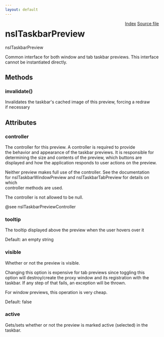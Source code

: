 ```yaml
---
layout: default
---
```

<div class='links' style='float:right'><a href="../index.html">Index</a>
<a href="http://dxr.mozilla.org/mozilla-central/source/widget/nsITaskbarPreview.idl">Source file</a>
</div>

# nsITaskbarPreview #
  
nsITaskbarPreview  
  
Common interface for both window and tab taskbar previews. This interface  
cannot be instantiated directly.  
  
  

## Methods ##

### invalidate() ###
  
Invalidates the taskbar's cached image of this preview, forcing a redraw  
if necessary  
  

## Attributes ##

### controller ###
  
The controller for this preview. A controller is required to provide  
the behavior and appearance of the taskbar previews. It is responsible for  
determining the size and contents of the preview, which buttons are  
displayed and how the application responds to user actions on the preview.  
  
Neither preview makes full use of the controller. See the documentation  
for nsITaskbarWindowPreview and nsITaskbarTabPreview for details on which  
controller methods are used.  
  
The controller is not allowed to be null.  
  
@see nsITaskbarPreviewController  
  

### tooltip ###
  
The tooltip displayed above the preview when the user hovers over it  
  
Default: an empty string  
  

### visible ###
  
Whether or not the preview is visible.  
  
Changing this option is expensive for tab previews since toggling this  
option will destroy/create the proxy window and its registration with the  
taskbar. If any step of that fails, an exception will be thrown.  
  
For window previews, this operation is very cheap.  
  
Default: false  
  

### active ###
  
Gets/sets whether or not the preview is marked active (selected) in the  
taskbar.  
  
